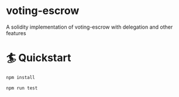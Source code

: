 # voting-escrow
A solidity implementation of voting-escrow with delegation and other features

# 🏄 Quickstart

```bash
npm install
```
```bash
npm run test
```
